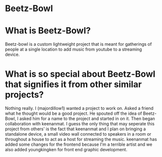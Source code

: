 # Beetz-Bowl
# What is Beetz-Bowl?
Beetz-bowl is a custom lightweight project that is meant for gatherings of people at a single location to add music from youtube to a streaming device.
# What is so special about Beetz-Bowl that signifies it from other similar projects?
Nothing really. I (majordillow1) wanted a project to work on. Asked a friend what he thought would be a good project. He spouted off the idea of Beetz-Bowl, I asked him for a name to the project and started in on it. Then began collaboration with keenanmat. I guess the only thing that may seperate this project from others' is the fact that keenanmat and I plan on bringing a standalone device, a small video wall connected to speakers in a room or throughout a house to act as a host for streaming the music. keenanmat has added some changes for the frontend because I'm a terrible artist and we also added youngkingken for front end graphic development.
